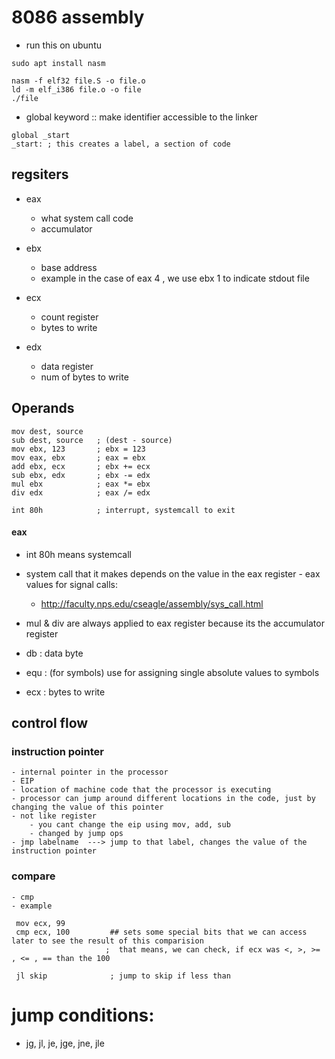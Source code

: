 # 8086 assembly

- run this on ubuntu

```
sudo apt install nasm

nasm -f elf32 file.S -o file.o
ld -m elf_i386 file.o -o file
./file

```


- global keyword :: make identifier accessible to the linker
```
global _start
_start: ; this creates a label, a section of code

```
## regsiters

- eax
    - what system call code
    - accumulator
- ebx
    - base address
    - example in the case of eax 4 , we use ebx 1 to indicate stdout file
- ecx
    - count register
    - bytes to write

- edx
    - data register
    - num of bytes to write






##  Operands
 

```    
mov dest, source
sub dest, source   ; (dest - source)
mov ebx, 123       ; ebx = 123
mov eax, ebx       ; eax = ebx
add ebx, ecx       ; ebx += ecx
sub ebx, edx       ; ebx -= edx
mul ebx            ; eax *= ebx
div edx            ; eax /= edx

int 80h            ; interrupt, systemcall to exit

```


#### eax
   - int 80h means systemcall
   - system call that it makes depends on the value in the eax register
    - eax values for signal calls:
        - http://faculty.nps.edu/cseagle/assembly/sys_call.html


- mul & div are always applied to eax register because its the accumulator register


- db : data byte
- equ : (for symbols) use for assigning single absolute values to symbols

- ecx : bytes to write


## control flow



### instruction pointer
    - internal pointer in the processor
    - EIP
    - location of machine code that the processor is executing
    - processor can jump around different locations in the code, just by changing the value of this pointer
    - not like register
        - you cant change the eip using mov, add, sub
        - changed by jump ops
    - jmp labelname  ---> jump to that label, changes the value of the instruction pointer

### compare
    - cmp
    - example
  ```
   mov ecx, 99
   cmp ecx, 100         ## sets some special bits that we can access later to see the result of this comparision
                       ;  that means, we can check, if ecx was <, >, >= , <= , == than the 100

   jl skip              ; jump to skip if less than    

  ```



# jump conditions:

- jg, jl, je, jge, jne, jle




















